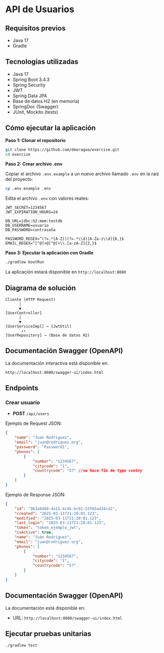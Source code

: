 # API de Usuarios
## Requisitos previos

- Java 17
- Gradle

## Tecnologías utilizadas

- Java 17
- Spring Boot 3.4.3
- Spring Security 
- JWT
- Spring Data JPA
- Base de datos H2 (en memoria)
- SpringDoc (Swagger)
- JUnit, Mockito (tests)

## Cómo ejecutar la aplicación

**Paso 1: Clonar el repositorio**

```bash
git clone https://github.com/dmoragaa/exercise.git
cd exercise
```
**Paso 2: Crear archivo .env**

Copiar el archivo `.env.example` a un nuevo archivo llamado `.env` en la raíz del proyecto:

```bash
cp .env.example .env
```

Edita el archivo `.env` con valores reales:

```
JWT_SECRET=1234567
JWT_EXPIRATION_HOURS=24

DB_URL=jdbc:h2:mem:testdb
DB_USERNAME=usuario
DB_PASSWORD=contraseña

PASSWORD_REGEX=^(?=.*[A-Z])(?=.*\\d)[A-Za-z\\d]{8,}$
EMAIL_REGEX=^[^@]+@[^@]+\\.[a-zA-Z]{2,}$
```

**Paso 3: Ejecutar la aplicación con Gradle**

```bash
./gradlew bootRun
```

La aplicación estará disponible en `http://localhost:8080`

## Diagrama de solución

```
Cliente (HTTP Request)
      │
      ▼
[UserController]
      │
      ▼
[UserServiceImpl] → [JwtUtil]
       ↓↑
[UserRepository] → (Base de datos H2)
```

## Documentación Swagger (OpenAPI)

La documentación interactiva está disponible en:

```
http://localhost:8080/swagger-ui/index.html
```

## Endpoints

### Crear usuario

- **POST** `/api/users`

Ejemplo de Request JSON:

```json
{
    "name": "Juan Rodriguez",
    "email": "juan@rodriguez.org",
    "password": "Password1",
    "phones": [
        {
            "number": "1234567",
            "citycode": "1",
            "countrycode": "57" //se hace fix de typo contry
        }
    ]
}
```

Ejemplo de Response JSON:

```json
{
    "id": "9b3a8d60-4a15-4c4b-bc92-53f65ad34cd2",
    "created": "2025-03-11T21:20:01.123",
    "modified": "2025-03-11T21:20:01.123",
    "last_login": "2025-03-11T21:20:01.123",
    "token": "token_ejemplo_jwt",
    "isActive": true,
    "name": "Juan Rodriguez",
    "email": "juan@rodriguez.org",
    "phones": [
        {
            "number": "1234567",
            "citycode": "1",
            "countrycode": "57"
        }
    ]
}
```

## Documentación Swagger (OpenAPI)

La documentación está disponible en:

- URL: `http://localhost:8080/swagger-ui/index.html`

## Ejecutar pruebas unitarias

```bash
./gradlew test
```